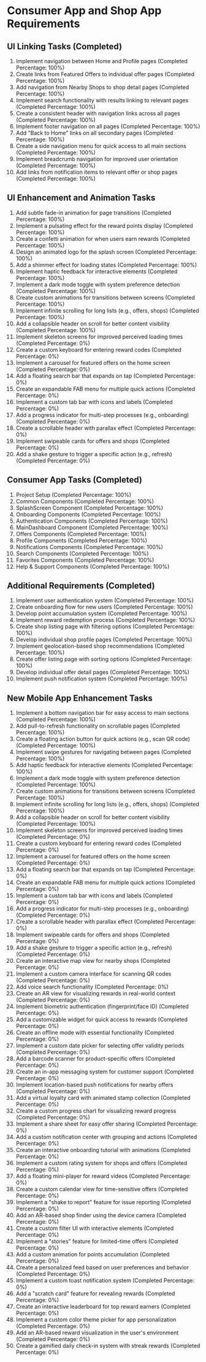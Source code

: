 # Consumer App and Shop App Requirements

## UI Linking Tasks (Completed)

1. Implement navigation between Home and Profile pages (Completed Percentage: 100%)
2. Create links from Featured Offers to individual offer pages (Completed Percentage: 100%)
3. Add navigation from Nearby Shops to shop detail pages (Completed Percentage: 100%)
4. Implement search functionality with results linking to relevant pages (Completed Percentage: 100%)
5. Create a consistent header with navigation links across all pages (Completed Percentage: 100%)
6. Implement footer navigation on all pages (Completed Percentage: 100%)
7. Add "Back to Home" links on all secondary pages (Completed Percentage: 100%)
8. Create a side navigation menu for quick access to all main sections (Completed Percentage: 100%)
9. Implement breadcrumb navigation for improved user orientation (Completed Percentage: 100%)
10. Add links from notification items to relevant offer or shop pages (Completed Percentage: 100%)

## UI Enhancement and Animation Tasks

1. Add subtle fade-in animation for page transitions (Completed Percentage: 100%)
2. Implement a pulsating effect for the reward points display (Completed Percentage: 100%)
3. Create a confetti animation for when users earn rewards (Completed Percentage: 100%)
4. Design an animated logo for the splash screen (Completed Percentage: 100%)
5. Add a shimmer effect for loading states (Completed Percentage: 100%)
6. Implement haptic feedback for interactive elements (Completed Percentage: 100%)
7. Implement a dark mode toggle with system preference detection (Completed Percentage: 100%)
8. Create custom animations for transitions between screens (Completed Percentage: 100%)
9. Implement infinite scrolling for long lists (e.g., offers, shops) (Completed Percentage: 100%)
10. Add a collapsible header on scroll for better content visibility (Completed Percentage: 100%)
11. Implement skeleton screens for improved perceived loading times (Completed Percentage: 0%)
12. Create a custom keyboard for entering reward codes (Completed Percentage: 0%)
13. Implement a carousel for featured offers on the home screen (Completed Percentage: 0%)
14. Add a floating search bar that expands on tap (Completed Percentage: 0%)
15. Create an expandable FAB menu for multiple quick actions (Completed Percentage: 0%)
16. Implement a custom tab bar with icons and labels (Completed Percentage: 0%)
17. Add a progress indicator for multi-step processes (e.g., onboarding) (Completed Percentage: 0%)
18. Create a scrollable header with parallax effect (Completed Percentage: 0%)
19. Implement swipeable cards for offers and shops (Completed Percentage: 0%)
20. Add a shake gesture to trigger a specific action (e.g., refresh) (Completed Percentage: 0%)

## Consumer App Tasks (Completed)

1. Project Setup (Completed Percentage: 100%)
2. Common Components (Completed Percentage: 100%)
3. SplashScreen Component (Completed Percentage: 100%)
4. Onboarding Components (Completed Percentage: 100%)
5. Authentication Components (Completed Percentage: 100%)
6. MainDashboard Component (Completed Percentage: 100%)
7. Offers Components (Completed Percentage: 100%)
8. Profile Components (Completed Percentage: 100%)
9. Notifications Components (Completed Percentage: 100%)
10. Search Components (Completed Percentage: 100%)
11. Favorites Components (Completed Percentage: 100%)
12. Help & Support Components (Completed Percentage: 100%)

## Additional Requirements (Completed)

1. Implement user authentication system (Completed Percentage: 100%)
2. Create onboarding flow for new users (Completed Percentage: 100%)
3. Develop point accumulation system (Completed Percentage: 100%)
4. Implement reward redemption process (Completed Percentage: 100%)
5. Create shop listing page with filtering options (Completed Percentage: 100%)
6. Develop individual shop profile pages (Completed Percentage: 100%)
7. Implement geolocation-based shop recommendations (Completed Percentage: 100%)
8. Create offer listing page with sorting options (Completed Percentage: 100%)
9. Develop individual offer detail pages (Completed Percentage: 100%)
10. Implement push notification system (Completed Percentage: 100%)

## New Mobile App Enhancement Tasks

1. Implement a bottom navigation bar for easy access to main sections (Completed Percentage: 100%)
2. Add pull-to-refresh functionality on scrollable pages (Completed Percentage: 100%)
3. Create a floating action button for quick actions (e.g., scan QR code) (Completed Percentage: 100%)
4. Implement swipe gestures for navigating between pages (Completed Percentage: 100%)
5. Add haptic feedback for interactive elements (Completed Percentage: 100%)
6. Implement a dark mode toggle with system preference detection (Completed Percentage: 100%)
7. Create custom animations for transitions between screens (Completed Percentage: 100%)
8. Implement infinite scrolling for long lists (e.g., offers, shops) (Completed Percentage: 100%)
9. Add a collapsible header on scroll for better content visibility (Completed Percentage: 100%)
10. Implement skeleton screens for improved perceived loading times (Completed Percentage: 0%)
11. Create a custom keyboard for entering reward codes (Completed Percentage: 0%)
12. Implement a carousel for featured offers on the home screen (Completed Percentage: 0%)
13. Add a floating search bar that expands on tap (Completed Percentage: 0%)
14. Create an expandable FAB menu for multiple quick actions (Completed Percentage: 0%)
15. Implement a custom tab bar with icons and labels (Completed Percentage: 0%)
16. Add a progress indicator for multi-step processes (e.g., onboarding) (Completed Percentage: 0%)
17. Create a scrollable header with parallax effect (Completed Percentage: 0%)
18. Implement swipeable cards for offers and shops (Completed Percentage: 0%)
19. Add a shake gesture to trigger a specific action (e.g., refresh) (Completed Percentage: 0%)
20. Create an interactive map view for nearby shops (Completed Percentage: 0%)
21. Implement a custom camera interface for scanning QR codes (Completed Percentage: 0%)
22. Add voice search functionality (Completed Percentage: 0%)
23. Create an AR view for visualizing rewards in real-world context (Completed Percentage: 0%)
24. Implement biometric authentication (fingerprint/face ID) (Completed Percentage: 0%)
25. Add a customizable widget for quick access to rewards (Completed Percentage: 0%)
26. Create an offline mode with essential functionality (Completed Percentage: 0%)
27. Implement a custom date picker for selecting offer validity periods (Completed Percentage: 0%)
28. Add a barcode scanner for product-specific offers (Completed Percentage: 0%)
29. Create an in-app messaging system for customer support (Completed Percentage: 0%)
30. Implement location-based push notifications for nearby offers (Completed Percentage: 0%)
31. Add a virtual loyalty card with animated stamp collection (Completed Percentage: 0%)
32. Create a custom progress chart for visualizing reward progress (Completed Percentage: 0%)
33. Implement a share sheet for easy offer sharing (Completed Percentage: 0%)
34. Add a custom notification center with grouping and actions (Completed Percentage: 0%)
35. Create an interactive onboarding tutorial with animations (Completed Percentage: 0%)
36. Implement a custom rating system for shops and offers (Completed Percentage: 0%)
37. Add a floating mini-player for reward videos (Completed Percentage: 0%)
38. Create a custom calendar view for time-sensitive offers (Completed Percentage: 0%)
39. Implement a "shake to report" feature for issue reporting (Completed Percentage: 0%)
40. Add an AR-based shop finder using the device camera (Completed Percentage: 0%)
41. Create a custom filter UI with interactive elements (Completed Percentage: 0%)
42. Implement a "stories" feature for limited-time offers (Completed Percentage: 0%)
43. Add a custom animation for points accumulation (Completed Percentage: 0%)
44. Create a personalized feed based on user preferences and behavior (Completed Percentage: 0%)
45. Implement a custom toast notification system (Completed Percentage: 0%)
46. Add a "scratch card" feature for revealing rewards (Completed Percentage: 0%)
47. Create an interactive leaderboard for top reward earners (Completed Percentage: 0%)
48. Implement a custom color theme picker for app personalization (Completed Percentage: 0%)
49. Add an AR-based reward visualization in the user's environment (Completed Percentage: 0%)
50. Create a gamified daily check-in system with streak rewards (Completed Percentage: 0%)
